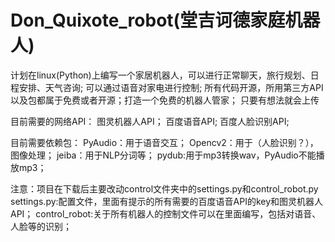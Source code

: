 # Don_Quixote_robot(堂吉诃德家庭机器人)
计划在linux(Python)上编写一个家居机器人，可以进行正常聊天，旅行规划、日程安排、天气咨询; 可以通过语音对家电进行控制;
所有代码开源，所用第三方API以及包都属于免费或者开源；打造一个免费的机器人管家；
只要有想法就会上传

目前需要的网络API：
图灵机器人API；
百度语音API;
百度人脸识别API;

目前需要依赖包：
PyAudio：用于语音交互；
Opencv2：用于（人脸识别？），图像处理；
jeiba：用于NLP分词等；
pydub:用于mp3转换wav，PyAudio不能播放mp3；

注意：项目在下载后主要改动control文件夹中的settings.py和control_robot.py
settings.py:配置文件，里面有提示的所有需要的百度语音API的key和图灵机器人API；
control_robot:关于所有机器人的控制文件可以在里面编写，包括对语音、人脸等的识别；
